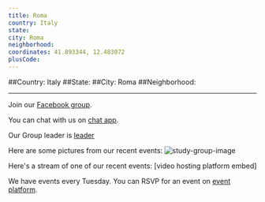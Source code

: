 ```yaml
---
title: Roma
country: Italy
state: 
city: Roma
neighborhood: 
coordinates: 41.893344, 12.483072
plusCode:
---
```


##Country: Italy
##State: 
##City: Roma
##Neighborhood: 
*****
Join our [Facebook group](https://www.facebook.com/groups/free.code.camp.roma).

You can chat with us on [chat app]().

Our Group leader is [leader]()

Here are some pictures from our recent events:
![study-group-image]()

Here's a stream of one of our recent events:
[video hosting platform embed]

We have events every Tuesday. You can RSVP for an event on [event platform]().
